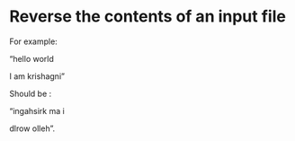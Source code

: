 # Reverse the contents of an input file
For example: 

 “hello world 


I am krishagni”

Should be :

 “ingahsirk ma i 


dlrow olleh”.



